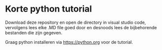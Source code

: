 # Korte python tutorial

Download deze repository en open de directory in visual studio code, vervolgens lees elke .MD file goed door en desnoods lees de bijbehorende bestanden die zijn gegeven.

Graag python installeren via https://python.org voor de tutorial.